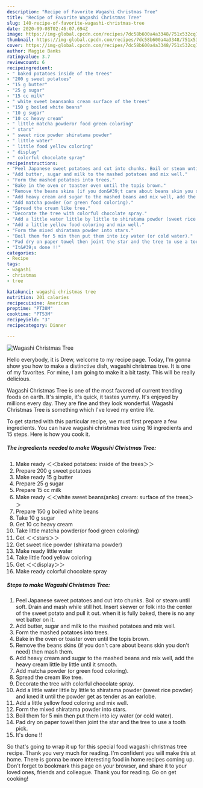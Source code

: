 ```yaml
---
description: "Recipe of Favorite Wagashi Christmas Tree"
title: "Recipe of Favorite Wagashi Christmas Tree"
slug: 140-recipe-of-favorite-wagashi-christmas-tree
date: 2020-09-08T02:46:07.694Z
image: https://img-global.cpcdn.com/recipes/7dc58b600a4a3348/751x532cq70/wagashi-christmas-tree-recipe-main-photo.jpg
thumbnail: https://img-global.cpcdn.com/recipes/7dc58b600a4a3348/751x532cq70/wagashi-christmas-tree-recipe-main-photo.jpg
cover: https://img-global.cpcdn.com/recipes/7dc58b600a4a3348/751x532cq70/wagashi-christmas-tree-recipe-main-photo.jpg
author: Maggie Banks
ratingvalue: 3.7
reviewcount: 6
recipeingredient:
- " baked potatoes inside of the trees"
- "200 g sweet potatoes"
- "15 g butter"
- "25 g sugar"
- "15 cc milk"
- " white sweet beansanko cream surface of the trees"
- "150 g boiled white beans"
- "10 g sugar"
- "10 cc heavy cream"
- " little matcha powderor food green coloring"
- " stars"
- " sweet rice powder shiratama powder"
- " little water"
- " little food yellow coloring"
- " display"
- " colorful chocolate spray"
recipeinstructions:
- "Peel Japanese sweet potatoes and cut into chunks. Boil or steam until soft. Drain and mash while still hot. Insert skewer or folk into the center of the sweet potato and pull it out. when it is fully baked, there is no any wet batter on it."
- "Add butter, sugar and milk to the mashed potatoes and mix well."
- "Form the mashed potatoes into trees."
- "Bake in the oven or toaster oven until the topis brown."
- "Remove the beans skins (if you don&#39;t care about beans skin you don&#39;t need) then mash them."
- "Add heavy cream and sugar to the mashed beans and mix well, add the heavy cream little by little until it smooth."
- "Add matcha powder (or green food coloring)."
- "Spread the cream like tree."
- "Decorate the tree with colorful chocolate spray."
- "Add a little water little by little to shiratama powder (sweet rice powder) and kned it until the powder get as tender as an earlobe."
- "Add a little yellow food coloring and mix well."
- "Form the mixed shiratama powder into stars."
- "Boil them for 5 min then put them into icy water (or cold water)."
- "Pad dry on paper towel then joint the star and the tree to use a tooth pick."
- "It&#39;s done !!"
categories:
- Recipe
tags:
- wagashi
- christmas
- tree

katakunci: wagashi christmas tree 
nutrition: 201 calories
recipecuisine: American
preptime: "PT38M"
cooktime: "PT53M"
recipeyield: "3"
recipecategory: Dinner

---
```



![Wagashi Christmas Tree](https://img-global.cpcdn.com/recipes/7dc58b600a4a3348/751x532cq70/wagashi-christmas-tree-recipe-main-photo.jpg)

Hello everybody, it is Drew, welcome to my recipe page. Today, I'm gonna show you how to make a distinctive dish, wagashi christmas tree. It is one of my favorites. For mine, I am going to make it a bit tasty. This will be really delicious.

Wagashi Christmas Tree is one of the most favored of current trending foods on earth. It's simple, it's quick, it tastes yummy. It's enjoyed by millions every day. They are fine and they look wonderful. Wagashi Christmas Tree is something which I've loved my entire life.




To get started with this particular recipe, we must first prepare a few ingredients. You can have wagashi christmas tree using 16 ingredients and 15 steps. Here is how you cook it.

<!--inarticleads1-->

##### The ingredients needed to make Wagashi Christmas Tree:

1. Make ready  ＜＜baked potatoes: inside of the trees＞＞
1. Prepare 200 g sweet potatoes
1. Make ready 15 g butter
1. Prepare 25 g sugar
1. Prepare 15 cc milk
1. Make ready  ＜＜white sweet beans(anko) cream: surface of the trees＞＞
1. Prepare 150 g boiled white beans
1. Take 10 g sugar
1. Get 10 cc heavy cream
1. Take  little matcha powder(or food green coloring)
1. Get  ＜＜stars＞＞
1. Get  sweet rice powder (shiratama powder)
1. Make ready  little water
1. Take  little food yellow coloring
1. Get  ＜＜display＞＞
1. Make ready  colorful chocolate spray




<!--inarticleads2-->

##### Steps to make Wagashi Christmas Tree:

1. Peel Japanese sweet potatoes and cut into chunks. Boil or steam until soft. Drain and mash while still hot. Insert skewer or folk into the center of the sweet potato and pull it out. when it is fully baked, there is no any wet batter on it.
1. Add butter, sugar and milk to the mashed potatoes and mix well.
1. Form the mashed potatoes into trees.
1. Bake in the oven or toaster oven until the topis brown.
1. Remove the beans skins (if you don&#39;t care about beans skin you don&#39;t need) then mash them.
1. Add heavy cream and sugar to the mashed beans and mix well, add the heavy cream little by little until it smooth.
1. Add matcha powder (or green food coloring).
1. Spread the cream like tree.
1. Decorate the tree with colorful chocolate spray.
1. Add a little water little by little to shiratama powder (sweet rice powder) and kned it until the powder get as tender as an earlobe.
1. Add a little yellow food coloring and mix well.
1. Form the mixed shiratama powder into stars.
1. Boil them for 5 min then put them into icy water (or cold water).
1. Pad dry on paper towel then joint the star and the tree to use a tooth pick.
1. It&#39;s done !!




So that's going to wrap it up for this special food wagashi christmas tree recipe. Thank you very much for reading. I'm confident you will make this at home. There is gonna be more interesting food in home recipes coming up. Don't forget to bookmark this page on your browser, and share it to your loved ones, friends and colleague. Thank you for reading. Go on get cooking!
